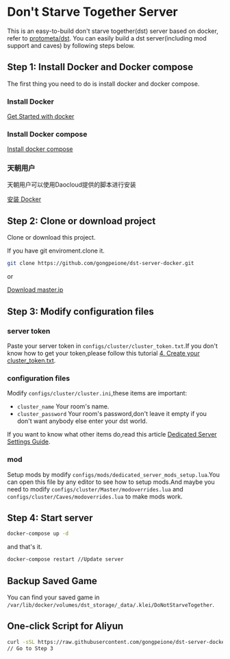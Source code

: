 # Don't Starve Together Server 


This is an easy-to-build don't starve together(dst) server based on docker, refer to [protometa/dst](https://github.com/protometa/dst). You can easily build a dst server(including mod support and caves) by following steps below.

## Step 1: Install Docker and Docker compose

The first thing you need to do is install docker and docker compose.
### Install Docker

[Get Started with docker](https://www.docker.com/products/docker)

### Install Docker compose

[Install docker compose](https://docs.docker.com/compose/install/)

### 天朝用户

天朝用户可以使用Daocloud提供的脚本进行安装

[安装 Docker](https://get.daocloud.io/#install-docker)

## Step 2: Clone or download project

Clone or download this project.

If you have git enviroment.clone it.

```bash
git clone https://github.com/gongpeione/dst-server-docker.git
```

or

[Download master.ip](https://github.com/gongpeione/dst-server-docker/archive/master.zip)

## Step 3: Modify configuration files

### server token

Paste your server token in `configs/cluster/cluster_token.txt`.If you don't know how to get your token,please follow this tutorial [4. Create your cluster_token.txt](http://forums.kleientertainment.com/topic/64441-dedicated-server-quick-setup-guide-linux/).

### configuration files

Modify `configs/cluster/cluster.ini`,these items are important:

- `cluster_name` Your room's name.
- `cluster_password` Your room's password,don't leave it empty if you don't want anybody else enter your dst world.

If you want to know what other items do,read this article [Dedicated Server Settings Guide](http://forums.kleientertainment.com/topic/64552-dedicated-server-settings-guide/).

### mod

Setup mods by modify `configs/mods/dedicated_server_mods_setup.lua`.You can open this file by any editor to see how to setup mods.And maybe you need to modify `configs/cluster/Master/modoverrides.lua` and `configs/cluster/Caves/modoverrides.lua` to make mods work.

## Step 4: Start server

```bash
docker-compose up -d
```

and that's it.


```bash
docker-compose restart //Update server
```

## Backup Saved Game

You can find your saved game in `/var/lib/docker/volumes/dst_storage/_data/.klei/DoNotStarveTogether`.

## One-click Script for Aliyun

```bash
curl -sSL https://raw.githubusercontent.com/gongpeione/dst-server-docker/master/aliyun-init.sh | sh
// Go to Step 3
```

